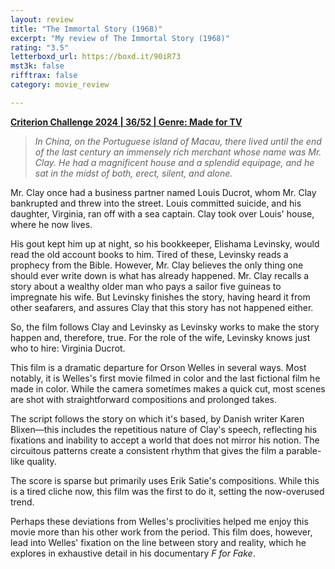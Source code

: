 ```yaml
---
layout: review
title: "The Immortal Story (1968)"
excerpt: "My review of The Immortal Story (1968)"
rating: "3.5"
letterboxd_url: https://boxd.it/90iR73
mst3k: false
rifftrax: false
category: movie_review

---
```


<b><a href="">Criterion Challenge 2024 | 36/52 | Genre: Made for TV</a></b>

<blockquote><i>In China, on the Portuguese island of Macau, there lived until the end of the last century an immensely rich merchant whose name was Mr. Clay. He had a magnificent house and a splendid equipage, and he sat in the midst of both, erect, silent, and alone.</i></blockquote>

Mr. Clay once had a business partner named Louis Ducrot, whom Mr. Clay bankrupted and threw into the street. Louis committed suicide, and his daughter, Virginia, ran off with a sea captain. Clay took over Louis' house, where he now lives.

His gout kept him up at night, so his bookkeeper, Elishama Levinsky, would read the old account books to him. Tired of these, Levinsky reads a prophecy from the Bible. However, Mr. Clay believes the only thing one should ever write down is what has already happened. Mr. Clay recalls a story about a wealthy older man who pays a sailor five guineas to impregnate his wife. But Levinsky finishes the story, having heard it from other seafarers, and assures Clay that this story has not happened either.

So, the film follows Clay and Levinsky as Levinsky works to make the story happen and, therefore, true. For the role of the wife, Levinsky knows just who to hire: Virginia Ducrot.

This film is a dramatic departure for Orson Welles in several ways. Most notably, it is Welles's first movie filmed in color and the last fictional film he made in color. While the camera sometimes makes a quick cut, most scenes are shot with straightforward compositions and prolonged takes.

The script follows the story on which it's based, by Danish writer Karen Blixen—this includes the repetitious nature of Clay's speech, reflecting his fixations and inability to accept a world that does not mirror his notion. The circuitous patterns create a consistent rhythm that gives the film a parable-like quality.

The score is sparse but primarily uses Erik Satie's compositions. While this is a tired cliche now, this film was the first to do it, setting the now-overused trend.

Perhaps these deviations from Welles's proclivities helped me enjoy this movie more than his other work from the period. This film does, however, lead into Welles' fixation on the line between story and reality, which he explores in exhaustive detail in his documentary <i>F for Fake</i>.